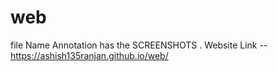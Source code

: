 # web
file Name Annotation has the SCREENSHOTS .
Website Link -- https://ashish135ranjan.github.io/web/
